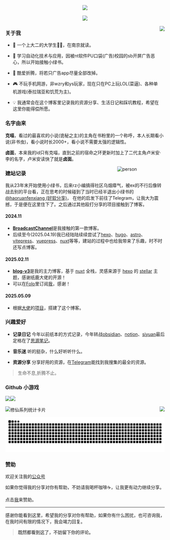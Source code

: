 <p align="center">
<img src="https://capsule-render.vercel.app/api?type=waving&color=timeGradient&height=300&&section=header&text=HI%20THERE!&fontSize=90&fontAlign=50&fontAlignY=30&desc=I%20AM%20KeMiao%20%F0%9F%91%8B&descAlign=50&descSize=30&descAlignY=60&animation=twinkling" />
</p>

<p align="center">
<img src="https://readme-typing-svg.demolab.com?font=Orbitron&size=25&pause=1000&center=true&vCenter=true&random=false&width=600&lines=Welcome+to+my+GitHub+Blog!;I+am+KeMiao+obsessed+with+programming!" />
</p>

<a href="https://blog-v3.kemeow.top/"><img src="https://media.giphy.com/media/SWoSkN6DxTszqIKEqv/giphy.gif" align="right" height="275" /></a>
</p>

### 关于我

- 🧑 一个上大二的大学生🐂🐴，在南京就读。

- 🐛 学习自动化技术与应用，因被nt软件PU口袋(广告)校园的sb开屏广告恶心，所以开始接触小绿书。

- 🤯 酷爱折腾，将若只广告app尽量全部改掉。

- 🎮 不玩手机网游，非wzry和ys玩家，现在只在PC上玩LOL(菜逼)、各种单机游戏(泰拉瑞亚和饥荒为主)。

- 💡 我通常会在这个博客里记录我的资源分享、生活日记和踩坑教程，希望在这里你能得偿所愿。

### 名字由来

**克喵**，看过的最喜欢的小说(诡秘之主)的主角在书粉里的一个称呼，本人长期看小说(非书虫)，看小说时长2000+，看小说不需要太强的逻辑性。

**卤面**，本来我的id只有克喵，直到之前的宿命之环更新时加上了二代主角卢米安·李的名字，卢米安读快了就是**卤面**。

<img align='right' src="https://s2.loli.net/2025/04/21/OMNycVpidhQt92r.png" width="150" alt="person">

### 建站记录

我从23年末开始使用小绿书，后来rz小编搞得社区乌烟瘴气，被ex的不行后像转战去别的平台看，正在思考的时候碰到了当时已经半退出小绿书的[@haoruanfenxiang (好软分享)](https://t.me/haoruanfenxiang)，
在他的启发下前往了Telegram，让我大为震撼，于是便在这里住下了。之后通过其他殴打分享的项目接触到了博客。

#### 2024.11
- [**BroadcastChannel**](https://github.com/ccbikai/BroadcastChannel)是我接触的第一款博客。
- 后续至今(2025.04.19)我已经陆陆续续尝试了[hexo](https://hexo.io/zh-cn/)、[hugo](https://gohugo.io/)、[astro](https://astro.build/)、[vitepress](https://vitepress.dev/)、[vuepress](https://vuepress.vuejs.org/)、[nuxt](https://nuxt.com/)等等，建站的过程中也给我带来了乐趣，时不时还写点博客。

#### 2025.02.11
- [**blog-v3**](https://github.com/L33Z22L11/blog-v3)是我的主力博客，基于 [nuxt](https://nuxt.com/) 全栈，灵感来源于 [hexo](https://hexo.io/zh-cn/) 的 [stellar](https://github.com/xaoxuu/hexo-theme-stellar) 主题，感谢纸鹿大佬的开源！
- 可以在[Folo](https://app.follow.is/timeline/view-0/all/pending)里订阅[我](https://app.follow.is/share/feeds/135622467121437696)，感谢！

#### 2025.05.09
- 根据[大佬](https://github.com/Meekdai)的[项目](https://github.com/Meekdai/Gmeek)，搭建了这个博客。

### 兴趣爱好

- **记录日记** 今年以前纸本的方式记录，今年转战[obsidian](https://obsidian.md/)、[notion](https://www.notion.com/)、[siyuan](https://b3log.org/siyuan/?lang=cn)最后定格在了[思源笔记](https://b3log.org/siyuan/?lang=cn)。

- **音乐迷** 听的挺杂，什么好听听什么。

- **资源分享** 分享好用的资源，在[Telegram](https://t.me/kemiaofx_me)能找到我搜集的最全的资源。

> 生命不息,折腾不止。

### Github 小游戏

<img align="" height="137px" src="https://github-readme-stats.vercel.app/api?username=Kemeow815&hide_title=true&hide_border=true&show_icons=true&include_all_commits=true&line_height=21&bg_color=0,EC6C6C,FFD479,FFFC79,73FA79&theme=graywhite&locale=cn"/><img align="" height="137px" src="https://github-readme-stats.vercel.app/api/top-langs/?username=Kemeow815&hide_title=true&hide_border=true&layout=compact&bg_color=0,73FA79,73FDFF,D783FF&theme=graywhite&locale=cn"/> 

<picture>
  <source
    srcset="https://github-readme-stats-one-bice.vercel.app/api?username=Kemeow815&show_icons=true&icon_color=0366d6&bg_color=ffffff&hide_title=true&hide_border=true&theme=github_dark&include_all_commits=true&count_private=true&role=OWNER,ORGANIZATION_MEMBER,COLLABORATOR&exclude_repo=ijkplayer,flv.js,DanmakuFlameMaster,ailab,MagicaSakura,boxing,overlord,gengine,discovery,GoogleTranslate,Weibo-Picture-Store"
    media="(prefers-color-scheme: dark)" />
  <source
    srcset="https://github-readme-stats-one-bice.vercel.app/api?username=Kemeow815&show_icons=true&icon_color=0366d6&bg_color=ffffff&hide_title=true&hide_border=true&include_all_commits=true&count_private=true&role=OWNER,ORGANIZATION_MEMBER,COLLABORATOR&exclude_repo=ijkplayer,flv.js,DanmakuFlameMaster,ailab,MagicaSakura,boxing,overlord,gengine,discovery,GoogleTranslate,Weibo-Picture-Store"
    media="(prefers-color-scheme: light), (prefers-color-scheme: no-preference)" />
  <img src="https://github-readme-stats-one-bice.vercel.app/api?username=Kemeow815&show_icons=true&icon_color=0366d6&bg_color=ffffff&hide_title=true&hide_border=true&include_all_commits=true&count_private=true&role=OWNER,ORGANIZATION_MEMBER,COLLABORATOR&exclude_repo=ijkplayer,flv.js,DanmakuFlameMaster,ailab,MagicaSakura,boxing,overlord,gengine,discovery,GoogleTranslate,Weibo-Picture-Store"
    align="right" />
</picture>

![修仙系列统计卡片](https://github-immortality.vercel.app/api?username=Kemeow815)

<picture>
  <source media="(prefers-color-scheme: dark)" srcset="https://raw.githubusercontent.com/liuchenyang0703/liuchenyang0703/output/github-contribution-grid-snake-dark.svg">
  <source media="(prefers-color-scheme: light)" srcset="https://raw.githubusercontent.com/liuchenyang0703/liuchenyang0703/output/github-contribution-grid-snake.svg">
  <img alt="github contribution grid snake animation" src="https://raw.githubusercontent.com/liuchenyang0703/liuchenyang0703/output/github-contribution-grid-snake.svg">
</picture>

### 赞助

欢迎关注我的[公众号](https://wechat.kemeow.top)

如果你觉得我的分享对你有帮助，不妨请我喝杯咖啡☕️，让我更有动力继续分享。

点击[我](https://donate.152531.xyz)来赞助。

---

感谢你能看到这里，希望我的分享对你有帮助，如果你有什么困扰，也可咨询我，在我时间有限的情况下，我会竭力回复。

> **既然都看到这了，不妨留下你的评论。**